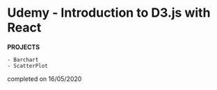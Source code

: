 # Udemy - Introduction to D3.js with React

**PROJECTS**

    - Barchart
    - ScatterPlot


completed on 16/05/2020